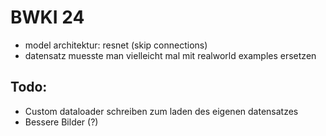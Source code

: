 # BWKI 24
- model architektur: resnet (skip connections)
- datensatz muesste man vielleicht mal mit realworld examples ersetzen

## Todo:
- Custom dataloader schreiben zum laden des eigenen datensatzes
- Bessere Bilder (?)
